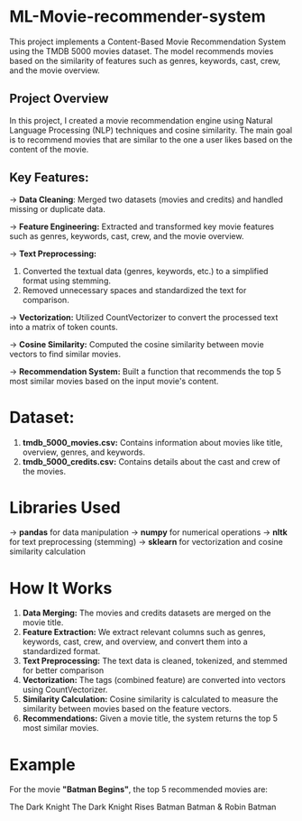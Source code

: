 # ML-Movie-recommender-system

This project implements a Content-Based Movie Recommendation System using the TMDB 5000 movies dataset. The model recommends movies based on the similarity of features such as genres, keywords, cast, crew, and the movie overview.

## Project Overview
In this project, I created a movie recommendation engine using Natural Language Processing (NLP) techniques and cosine similarity. The main goal is to recommend movies that are similar to the one a user likes based on the content of the movie.

## Key Features:
-> **Data Cleaning**: Merged two datasets (movies and credits) and handled missing or duplicate data.

-> **Feature Engineering:** Extracted and transformed key movie features such as genres, keywords, cast, crew, and the movie overview.

-> **Text Preprocessing:**

1) Converted the textual data (genres, keywords, etc.) to a simplified format using stemming.
2) Removed unnecessary spaces and standardized the text for comparison.

-> **Vectorization:** Utilized CountVectorizer to convert the processed text into a matrix of token counts.

-> **Cosine Similarity:** Computed the cosine similarity between movie vectors to find similar movies.

-> **Recommendation System:** Built a function that recommends the top 5 most similar movies based on the input movie's content.

# Dataset:
1) **tmdb_5000_movies.csv:** Contains information about movies like title, overview, genres, and keywords.
2) **tmdb_5000_credits.csv:** Contains details about the cast and crew of the movies.

# Libraries Used

-> **pandas** for data manipulation
-> **numpy** for numerical operations
-> **nltk** for text preprocessing (stemming)
-> **sklearn** for vectorization and cosine similarity calculation

# How It Works
1) **Data Merging:** The movies and credits datasets are merged on the movie title.
2) **Feature Extraction:** We extract relevant columns such as genres, keywords, cast, crew, and overview, and convert them into a standardized format.
3) **Text Preprocessing:** The text data is cleaned, tokenized, and stemmed for better comparison
4) **Vectorization:** The tags (combined feature) are converted into vectors using CountVectorizer.
5) **Similarity Calculation:** Cosine similarity is calculated to measure the similarity between movies based on the feature vectors.
6) **Recommendations:** Given a movie title, the system returns the top 5 most similar movies.

# Example
For the movie **"Batman Begins"**, the top 5 recommended movies are:

The Dark Knight
The Dark Knight Rises
Batman
Batman & Robin
Batman


